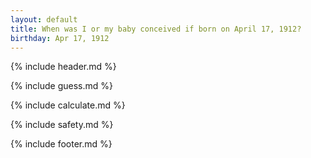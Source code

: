 ```yaml
---
layout: default
title: When was I or my baby conceived if born on April 17, 1912?
birthday: Apr 17, 1912
---
```


{% include header.md %}

{% include guess.md %}

{% include calculate.md %}

{% include safety.md %}

{% include footer.md %}



